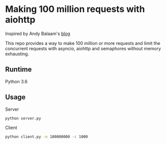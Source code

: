 # Making 100 million requests with aiohttp

Inspired by Andy Balaam's [blog](https://www.artificialworlds.net/blog/2017/06/12/making-100-million-requests-with-python-aiohttp/)

This repo provides a way to make 100 million or more requests and limit the concurrent requests with asyncio, aiohttp and semaphores without memory exhausting.


## Runtime
Python 3.6


## Usage
Server
```bash
python server.py
```

Client
```bash
python client.py -n 100000000 -c 1000
```


